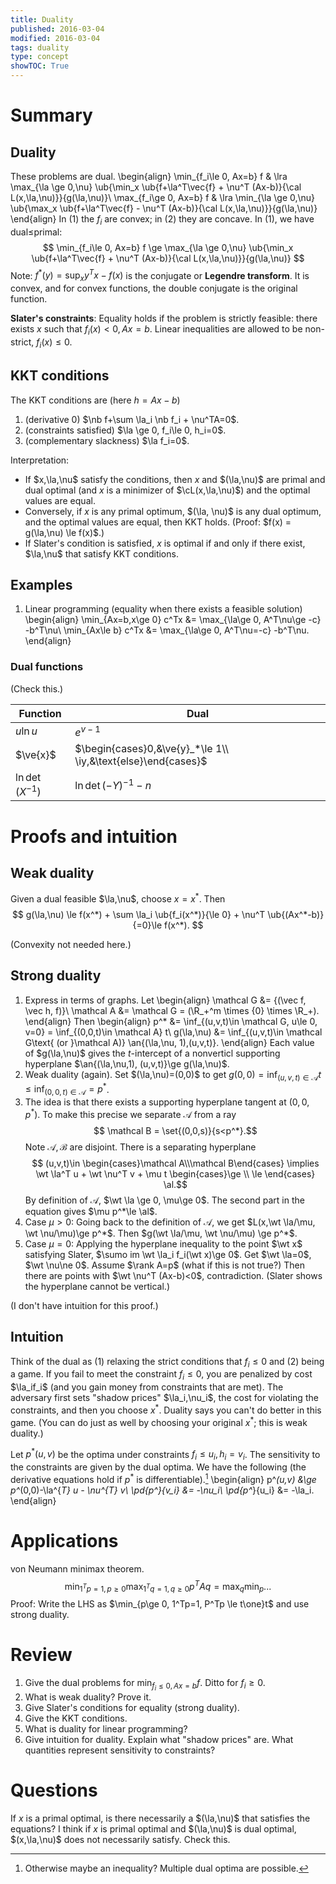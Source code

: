 ```yaml
---
title: Duality
published: 2016-03-04
modified: 2016-03-04
tags: duality
type: concept
showTOC: True
---
```


# Summary

## Duality

These problems are dual.
\begin{align}
\min_{f_i\le 0, Ax=b} f & \lra \max_{\la \ge 0,\nu} \ub{\min_x \ub{f+\la^T\vec{f} + \nu^T (Ax-b)}{\cal L(x,\la,\nu)}}{g(\la,\nu)}\\
\max_{f_i\ge 0, Ax=b} f & \lra \min_{\la \ge 0,\nu} \ub{\max_x \ub{f+\la^T\vec{f} - \nu^T (Ax-b)}{\cal L(x,\la,\nu)}}{g(\la,\nu)}
\end{align}
In (1) the $f_i$ are convex; in (2) they are concave. In (1), we have dual$\le$primal:
$$
\min_{f_i\le 0, Ax=b} f \ge \max_{\la \ge 0,\nu} \ub{\min_x \ub{f+\la^T\vec{f} + \nu^T (Ax-b)}{\cal L(x,\la,\nu)}}{g(\la,\nu)}
$$
Note: $f^*(y)=\sup_x y^Tx - f(x)$ is the conjugate or **Legendre transform**. It is convex, and for convex functions, the double conjugate is the original function.

**Slater's constraints**: Equality holds if the problem is strictly feasible: there exists $x$ such that $f_i(x)<0, Ax=b$. Linear inequalities are allowed to be non-strict, $f_i(x)\le 0$.

## KKT conditions

The KKT conditions are (here $h=Ax-b$)

1. (derivative 0) $\nb f+\sum \la_i \nb f_i + \nu^TA=0$.
2. (constraints satisfied)  $\la \ge 0, f_i\le 0, h_i=0$.
3. (complementary slackness) $\la f_i=0$.

Interpretation: 

* If $x,\la,\nu$ satisfy the conditions, then $x$ and $(\la,\nu)$ are primal and dual optimal (and $x$ is a minimizer of $\cL(x,\la,\nu)$) and the optimal values are equal.
* Conversely, if $x$ is any primal optimum, $(\la, \nu)$ is any dual optimum, and the optimal values are equal, then KKT holds. (Proof: $f(x) = g(\la,\nu) \le f(x)$.)
* If Slater's condition is satisfied, $x$ is optimal if and only if there exist, $\la,\nu$ that satisfy KKT conditions.

<!-- (If $h_i\ne 0$, 
If $f_i(x)>0$, then it would have been strictly better for P1 to choose $\la=0$. If -->

## Examples

1.  Linear programming (equality when there exists a feasible solution)
    \begin{align}
	\min_{Ax=b,x\ge 0} c^Tx &= \max_{\la\ge 0, A^T\nu\ge -c} -b^T\nu\\
	\min_{Ax\le b} c^Tx &= \max_{\la\ge 0, A^T\nu=-c} -b^T\nu.
	\end{align}

### Dual functions

(Check this.)

Function|Dual
---|---
$u\ln u$|$e^{v-1}$
$\ve{x}$|$\begin{cases}0,&\ve{y}_*\le 1\\ \iy,&\text{else}\end{cases}$
$\ln \det(X^{-1})$|$\ln \det(-Y)^{-1}-n$

# Proofs and intuition

## Weak duality

Given a dual feasible $\la,\nu$, choose $x=x^*$. Then
$$
g(\la,\nu) \le f(x^*) + \sum \la_i \ub{f_i(x^*)}{\le 0} + \nu^T \ub{(Ax^*-b)}{=0}\le f(x^*).
$$

(Convexity not needed here.)

## Strong duality

1.  Express in terms of graphs. Let
    \begin{align}
	\mathcal G &= \{(\vec f, \vec h, f)\}\\
	\mathcal A &= \mathcal G = (\R_+^m \times \{0\} \times \R_+).
	\end{align}
	Then
	\begin{align}
	p^* &= \inf_{(u,v,t)\in \mathcal G, u\le 0, v=0} = \inf_{(0,0,t)\in \mathcal A} t\\
	g(\la,\nu) &= \inf_{(u,v,t)\in \mathcal G\text{ (or }\mathcal A)} \an{(\la,\nu, 1),(u,v,t)}.
	\end{align}
	Each value of $g(\la,\nu)$ gives the $t$-intercept of a nonverticl supporting hyperplane $\an{(\la,\nu,1), (u,v,t)}\ge g(\la,\nu)$.
2.  Weak duality (again). Set $(\la,\nu)=(0,0)$ to get $g(0,0) = \inf_{(u,v,t)\in \mathcal A} t \le \inf_{(0,0,t)\in \mathcal A} = p^*$.
3.  <!--We've interpreted $p^*$ as an "extreme" point of $\mathcal A$. Now we reinterpret the dual optimum.--> 
	The idea is that there exists a supporting hyperplane tangent at $(0,0,p^*)$. To make this precise we separate $\mathcal A$ from a ray
	$$ \mathcal B = \set{(0,0,s)}{s<p^*}.$$
	Note $\mathcal A,\mathcal B$ are disjoint.
	There is a separating hyperplane
	$$ (u,v,t)\in \begin{cases}\mathcal A\\\mathcal B\end{cases} \implies \wt \la^T u + \wt \nu^T v + \mu t \begin{cases}\ge \\ \le \end{cases} \al.$$
	By definition of $\mathcal A$, $\wt \la \ge 0, \mu\ge 0$. The second part in the equation gives $\mu p^*\le \al$. 
4.  Case $\mu>0$: Going back to the definition of $\mathcal A$, we get $L(x,\wt \la/\mu, \wt \nu/\mu)\ge p^*$. Then $g(\wt \la/\mu, \wt \nu/\mu) \ge p^*$.
5.  Case $\mu=0$: Applying the hyperplane inequality to the point $\wt x$ satisfying Slater, $\sumo im \wt \la_i f_i(\wt x)\ge 0$. Get $\wt \la=0$, $\wt \nu\ne 0$. Assume $\rank A=p$ (what if this is not true?) Then there are points with $\wt \nu^T (Ax-b)<0$, contradiction. (Slater shows the hyperplane cannot be vertical.)

(I don't have intuition for this proof.)

## Intuition

Think of the dual as (1) relaxing the strict conditions that $f_i\le 0$ and (2) being a game. If you fail to meet the constraint $f_i\le 0$, you are penalized by cost $\la_if_i$ (and you gain money from constraints that are met). The adversary first sets "shadow prices" $\la_i,\nu_i$, the cost for violating the constraints, and then you choose $x^*$. Duality says you can't do better in this game. (You can do just as well by choosing your original $x^*$; this is weak duality.)

Let $p^*(u,v)$ be the optima under constraints $f_i\le u_i,h_i=v_i$. The sensitivity to the constraints are given by the dual optima. We have the following (the derivative equations hold if $p^*$ is differentiable).[^f1]
\begin{align}
p^*(u,v) &\ge p^*(0,0)-\la^{*T} u - \nu^{*T} v\\
\pd{p^*}{v_i} &= -\nu_i\\
\pd{p^*}{u_i} &= -\la_i.
\end{align}

[^f1]: Otherwise maybe an inequality? Multiple dual optima are possible.

# Applications

von Neumann minimax theorem. 
$$
\min_{1^T p = 1,p\ge 0} \max_{1^T q =1,q\ge 0} p^TAq = \max_q\min_p...
$$
Proof: Write the LHS as $\min_{p\ge 0, 1^Tp=1, P^Tp \le t\one}t$ and use strong duality.

# Review

1. Give the dual problems for $\min_{f_i\le 0, Ax=b}f$. Ditto for $f_i\ge 0$.
1. What is weak duality? Prove it.
1. Give Slater's conditions for equality (strong duality).
1. Give the KKT conditions.
1. What is duality for linear programming?
1. Give intuition for duality. Explain what "shadow prices" are. What quantities represent sensitivity to constraints?

# Questions

If $x$ is a primal optimal, is there necessarily a $(\la,\nu)$ that satisfies the equations? I think if $x$ is primal optimal and $(\la,\nu)$ is dual optimal, $(x,\la,\nu)$ does not necessarily satisfy. Check this.

